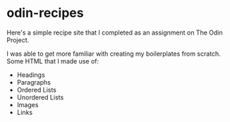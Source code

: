 # odin-recipes
Here's a simple recipe site that I completed as an assignment on The Odin Project.

I was able to get more familiar with creating my boilerplates from scratch.  
Some HTML that I made use of:
<ul>
<li>Headings</li>
<li>Paragraphs</li>
<li>Ordered Lists</li>
<li>Unordered Lists</li>
<li>Images</li>
<li>Links</li>
</ul>
